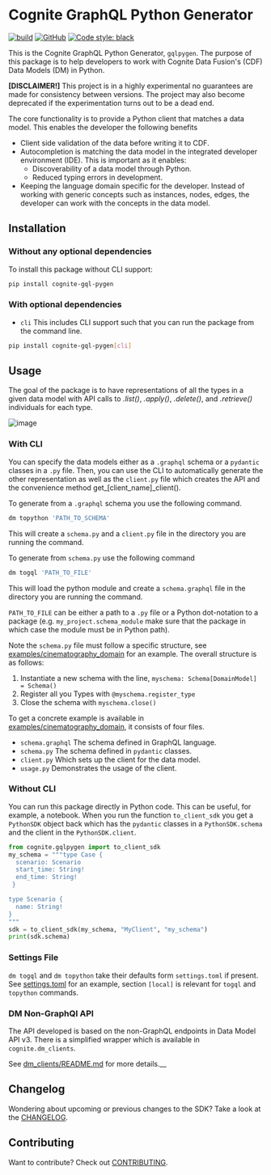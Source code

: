 Cognite GraphQL Python Generator
==========================
[![build](https://github.com/cognitedata/cognite-gql-pygen/actions/workflows/release.yaml/badge.svg)](https://github.com/cognitedata/cognite-gql-pygen/actions/workflows/release.yaml)
[![GitHub](https://img.shields.io/github/license/cognitedata/cognite-gql-pygen)](https://github.com/cognitedata/cognite-gql-pygen/blob/master/LICENSE)
[![Code style: black](https://img.shields.io/badge/code%20style-black-000000.svg)](https://github.com/ambv/black)

This is the Cognite GraphQL Python Generator, `gqlpygen`. The purpose of this package is to help developers to
work with Cognite Data Fusion's (CDF) Data Models (DM) in Python.

**[DISCLAIMER!]** This project is in a highly experimental no guarantees are made for consistency between versions. The
project may also become deprecated if the experimentation turns out to be a dead end.


The core functionality is to provide a Python client that matches a data model. This enables the developer the following
benefits

* Client side validation of the data before writing it to CDF.
* Autocompletion is matching the data model in the integrated developer environment (IDE). This is important as it enables:
  * Discoverability of a data model through Python.
  * Reduced typing errors in development.
* Keeping the language domain specific for the developer. Instead of working with generic concepts such as instances,
  nodes, edges, the developer can work with the concepts in the data model.


## Installation

### Without any optional dependencies

To install this package without CLI support:
```bash
pip install cognite-gql-pygen
```

### With optional dependencies

* `cli` This includes CLI support such that you can run the package from the command line.

```bash
pip install cognite-gql-pygen[cli]
```

## Usage

The goal of the package is to have representations of all the types in a given data model with API calls to *.list()*,
*.apply()*, *.delete()*, and *.retrieve()* individuals for each type.

![image](https://user-images.githubusercontent.com/60234212/234041823-f72a27e3-6450-4f05-99dc-50e87f762d0f.png)


### With CLI
You can specify the data models either as a `.graphql` schema or a `pydantic` classes in a `.py` file. Then, you can
use the CLI to automatically generate the other representation as well as the `client.py` file which creates
the API and the convenience method get_[client_name]_client().

To generate from a `.graphql` schema you use the following command.

```bash
dm topython 'PATH_TO_SCHEMA'
```

This will create a `schema.py` and a `client.py` file in the directory you are running the command.

To generate from `schema.py` use the following command

```bash
dm togql 'PATH_TO_FILE'
```

This will load the python module and create a `schema.graphql` file in the directory you are running the command.

`PATH_TO_FILE` can be either a path to a `.py` file or a Python dot-notation to a package
(e.g. `my_project.schema_module` make sure that the package in which case the module must be in Python path).

Note the `schema.py` file must follow a specific structure, see [examples/cinematography_domain](https://github.com/cognitedata/cognite-gql-pygen/blob/main/examples/cinematography_domain/schema.py) for an example.
The overall structure is as follows:

1. Instantiate a new schema with the line, `myschema: Schema[DomainModel] = Schema()`
2. Register all you Types with `@myschema.register_type`
3. Close the schema with `myschema.close()`

To get a concrete example is available in [examples/cinematography_domain](https://github.com/cognitedata/cognite-gql-pygen/blob/main/examples/cinematography_domain),
it consists of four files.

* `schema.graphql` The schema defined in GraphQL language.
* `schema.py` The schema defined in `pydantic` classes.
* `client.py` Which sets up the client for the data model.
* `usage.py` Demonstrates the usage of the client.

### Without CLI
You can run this package directly in Python code. This can be useful, for example, a notebook.
When you run the function `to_client_sdk` you get a `PythonSDK` object back which has the `pydantic`
classes in a `PythonSDK.schema` and the client in the `PythonSDK.client`.


```python
from cognite.gqlpygen import to_client_sdk
my_schema = """type Case {
  scenario: Scenario
  start_time: String!
  end_time: String!
 }

type Scenario {
  name: String!
}
"""
sdk = to_client_sdk(my_schema, "MyClient", "my_schema")
print(sdk.schema)
```


### Settings File

`dm togql` and `dm topython` take their defaults form `settings.toml` if present. See
[settings.toml](./cognite/dm_clients/settings.toml) for an example, section `[local]` is relevant for `togql` and
`topython` commands.


### DM Non-GraphQl API

The API developed is based on the non-GraphQL endpoints in Data Model API v3. There is a simplified wrapper which is available
in `cognite.dm_clients`.

See [dm_clients/README.md](cognite/dm_clients/README.md) for more details.__


## Changelog
Wondering about upcoming or previous changes to the SDK? Take a look at the [CHANGELOG](https://github.com/cognitedata/cognite-gql-pygen/blob/master/CHANGELOG.md).

## Contributing
Want to contribute? Check out [CONTRIBUTING](https://github.com/cognitedata/cognite-gqlpygen/blob/master/CONTRIBUTING.md).
